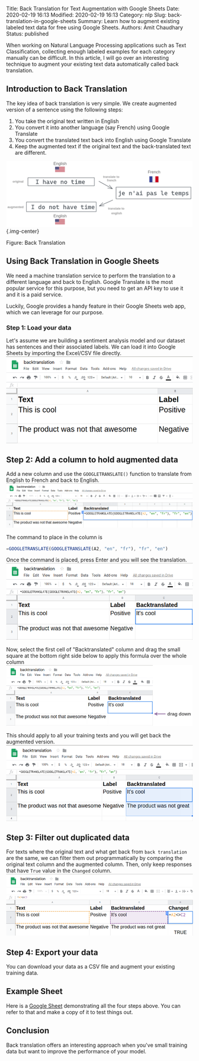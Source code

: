 Title: Back Translation for Text Augmentation with Google Sheets
Date: 2020-02-19 16:13
Modified: 2020-02-19 16:13
Category: nlp
Slug: back-translation-in-google-sheets
Summary: Learn how to augment existing labeled text data for free using Google Sheets.
Authors: Amit Chaudhary
Status: published


When working on Natural Language Processing applications such as Text Classification, collecting enough labeled examples for each category manually can be difficult. In this article, I will go over an interesting technique to augment your existing text data automatically called back translation.

## Introduction to Back Translation
The key idea of back translation is very simple. We create augmented version of a sentence using the following steps:

1. You take the original text written in English  
2. You convert it into another language (say French) using Google Translate  
3. You convert the translated text back into English using Google Translate   
4. Keep the augmented text if the original text and the back-translated text are different. 

![](/images/backtranslation-en-fr.png){.img-center}
<p class="has-text-centered has-text-grey">
Figure: Back Translation
</p>

## Using Back Translation in Google Sheets
We need a machine translation service to perform the translation to a different language and back to English. Google Translate is the most popular service for this purpose, but you need to get an API key to use it and it is a paid service. 

Luckily, Google provides a handy feature in their Google Sheets web app, which we can leverage for our purpose.

### Step 1: Load your data
Let's assume we are building a sentiment analysis model and our dataset has sentences and their associated labels. We can load it into Google Sheets by importing the Excel/CSV file directly.
![Loading Files in Google Sheets](/images/backtranslation-sheets-step-1.png)

## Step 2: Add a column to hold augmented data
Add a new column and use the `GOOGLETRANSLATE()` function to translate from English to French and back to English.
![Add column for translation](/images/backtranslation-sheets-step-2.png)

The command to place in the column is
```js
=GOOGLETRANSLATE(GOOGLETRANSLATE(A2, "en", "fr"), "fr", "en")
```
Once the command is placed, press Enter and you will see the translation.
![Run translation on cells](/images/backtranslation-sheets-step-2.2.png)

Now, select the first cell of "Backtranslated" column and drag the small square at the bottom right side below to apply this formula over the whole column 
![Drag translation to all cells](/images/backtranslation-sheets-step-2.3.png)

This should apply to all your training texts and you will get back the augmented version.
![Example of translated rows](/images/backtranslation-sheets-step-2.4.png)

## Step 3: Filter out duplicated data
For texts where the original text and what get back from `back translation` are the same, we can filter them out programmatically by comparing the original text column and the augmented column. Then, only keep responses that have `True` value in the `Changed` column.
![Filter out same translation](/images/backtranslation-sheets-step-3.2.png)

## Step 4: Export your data
You can download your data as a CSV file and augment your existing training data.

## Example Sheet
Here is a [Google Sheet](https://docs.google.com/spreadsheets/d/1pE9RAukrc4S9jf22RxVr_vEBqN9_DyZaRY8QQRek8Fs/edit#gid=2000059744) demonstrating all the four steps above. You can refer to that and make a copy of it to test things out.

## Conclusion
Back translation offers an interesting approach when you've small training data but want to improve the performance of your model.